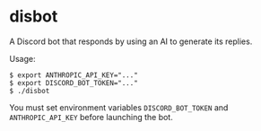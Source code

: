 # disbot

A Discord bot that responds by using an AI to generate its replies.

Usage:

```
$ export ANTHROPIC_API_KEY="..."
$ export DISCORD_BOT_TOKEN="..."
$ ./disbot
```

You must set environment variables `DISCORD_BOT_TOKEN` and `ANTHROPIC_API_KEY` before launching the bot.
